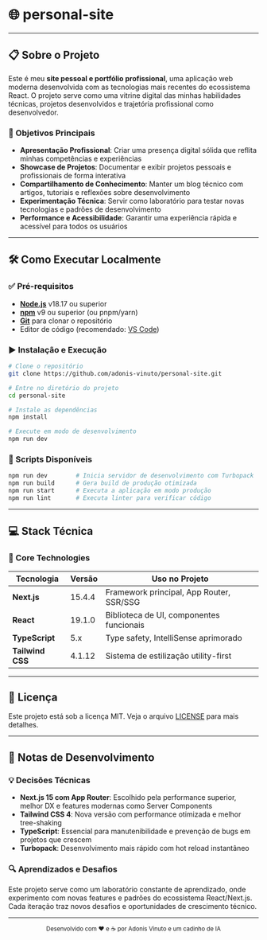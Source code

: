 # 🌐 personal-site

---

## 📋 Sobre o Projeto

Este é meu **site pessoal e portfólio profissional**, uma aplicação web moderna desenvolvida com as tecnologias mais recentes do ecossistema React. O projeto serve como uma vitrine digital das minhas habilidades técnicas, projetos desenvolvidos e trajetória profissional como desenvolvedor.

### 🎯 Objetivos Principais

- **Apresentação Profissional**: Criar uma presença digital sólida que reflita minhas competências e experiências
- **Showcase de Projetos**: Documentar e exibir projetos pessoais e profissionais de forma interativa
- **Compartilhamento de Conhecimento**: Manter um blog técnico com artigos, tutoriais e reflexões sobre desenvolvimento
- **Experimentação Técnica**: Servir como laboratório para testar novas tecnologias e padrões de desenvolvimento
- **Performance e Acessibilidade**: Garantir uma experiência rápida e acessível para todos os usuários

---

## 🛠️ Como Executar Localmente

### ✅ Pré-requisitos

* **[Node.js](https://nodejs.org/)** v18.17 ou superior
* **[npm](https://www.npmjs.com/)** v9 ou superior (ou pnpm/yarn)
* **[Git](https://git-scm.com/)** para clonar o repositório
* Editor de código (recomendado: [VS Code](https://code.visualstudio.com/))

### ▶️ Instalação e Execução

```bash
# Clone o repositório
git clone https://github.com/adonis-vinuto/personal-site.git

# Entre no diretório do projeto
cd personal-site

# Instale as dependências
npm install

# Execute em modo de desenvolvimento
npm run dev
```

### 🚀 Scripts Disponíveis

```bash
npm run dev        # Inicia servidor de desenvolvimento com Turbopack
npm run build      # Gera build de produção otimizada
npm run start      # Executa a aplicação em modo produção
npm run lint       # Executa linter para verificar código
```

---

## 💻 Stack Técnica

### 🔧 Core Technologies

| Tecnologia | Versão | Uso no Projeto |
|------------|--------|----------------|
| **Next.js** | 15.4.4 | Framework principal, App Router, SSR/SSG |
| **React** | 19.1.0 | Biblioteca de UI, componentes funcionais |
| **TypeScript** | 5.x | Type safety, IntelliSense aprimorado |
| **Tailwind CSS** | 4.1.12 | Sistema de estilização utility-first |

---

## 📄 Licença

Este projeto está sob a licença MIT. Veja o arquivo [LICENSE](LICENSE) para mais detalhes.

---

## 🧾 Notas de Desenvolvimento

### 💡 Decisões Técnicas

- **Next.js 15 com App Router**: Escolhido pela performance superior, melhor DX e features modernas como Server Components
- **Tailwind CSS 4**: Nova versão com performance otimizada e melhor tree-shaking
- **TypeScript**: Essencial para manutenibilidade e prevenção de bugs em projetos que crescem
- **Turbopack**: Desenvolvimento mais rápido com hot reload instantâneo

### 🔍 Aprendizados e Desafios

Este projeto serve como um laboratório constante de aprendizado, onde experimento com novas features e padrões do ecossistema React/Next.js. Cada iteração traz novos desafios e oportunidades de crescimento técnico.

---

<div align="center">
  <sub>Desenvolvido com ❤️ e ☕ por Adonis Vinuto e um cadinho de IA</sub>
</div>